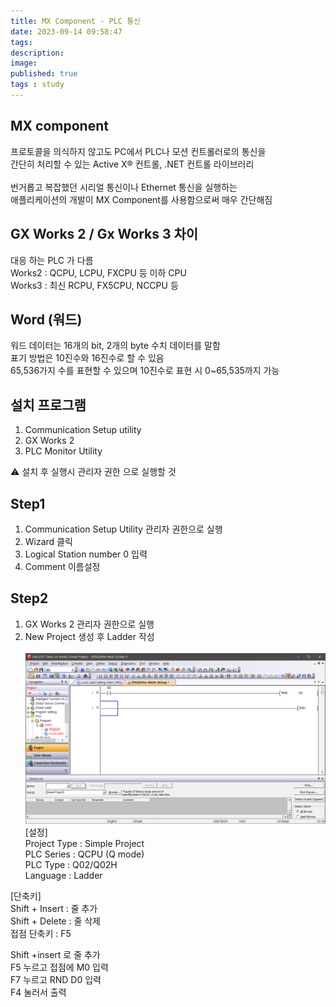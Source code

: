 ```yaml
---
title: MX Component - PLC 통신
date: 2023-09-14 09:58:47 
tags: 
description:
image: 
published: true
tags : study
---
```


## MX component
프로토콜을 의식하지 않고도 PC에서 PLC나 모션 컨트롤러로의 통신을 <br>간단히 처리할 수 있는 Active X® 컨트롤, .NET 컨트롤 라이브러리
<br>
<br>
번거롭고 복잡했던 시리얼 통신이나 Ethernet 통신을 실행하는<br> 애플리케이션의 개발이 MX Component를 사용함으로써 매우 간단해짐
<br>

## GX Works 2 / Gx Works 3 차이
대응 하는 PLC 가 다름<br>
Works2 : QCPU, LCPU, FXCPU 등 이하 CPU <br>
Works3 : 최신 RCPU, FX5CPU, NCCPU 등 <br>

## Word (워드)
워드 데이터는 16개의 bit, 2개의 byte 수치 데이터를 말함<br>
표기 방법은 10진수와 16진수로 할 수 있음<br>
65,536가지 수를 표현할 수 있으며 10진수로 표현 시 0~65,535까지 가능<br>



## 설치 프로그램

1)  Communication Setup utility<br>
2)  GX Works 2 <br>
3)  PLC Monitor Utility<br>

⚠️ 설치 후 실행시 관리자 권한 으로 실행할 것 <br>



## Step1 

1.   Communication Setup Utility 관리자 권한으로 실행<br>
2.   Wizard 클릭<br>
3.   Logical Station number 0 입력<br>
4.   Comment 이름설정<br>

## Step2
1.  GX Works 2 관리자 권한으로 실행<br>
2. New Project 생성 후 Ladder 작성<br><br>
![test](https://github.com/inroad8386/inroad8386.github.io/blob/main/assets/img/PLC.PNG?raw=true)
[설정]<br>
Project Type : Simple Project<br>
PLC Series : QCPU (Q mode)<br>
PLC Type : Q02/Q02H<br>
Language : Ladder<br>

[단축키]<br>
Shift + Insert : 줄 추가<br>
Shift + Delete : 줄 삭제<br>
접점 단축키 : F5<br>

Shift +insert 로 줄 추가<br>
F5 누르고 접점에 M0 입력<br>
F7 누르고 RND D0 입력<br>
F4 눌러서 출력<br>






